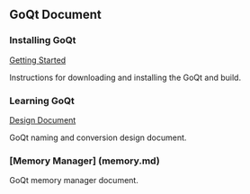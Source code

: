## GoQt Document


### Installing GoQt

[Getting Started ](install.md)

Instructions for downloading and installing the GoQt and build. 

### Learning GoQt

[Design Document](design.md)

GoQt naming and conversion design document.

### [Memory Manager] (memory.md)

GoQt memory manager document.